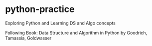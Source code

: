 # python-practice
 Exploring Python and Learning DS and Algo concepts

 Following Book: Data Structure and Algorithm in Python by Goodrich, Tamassia, Goldwasser
